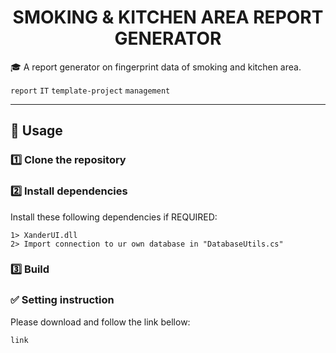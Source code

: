 <p align="center">
  <h1 align="center">SMOKING & KITCHEN AREA REPORT GENERATOR</h1>
</p>

🎓 A report generator on fingerprint data of smoking and kitchen area.

`report` `IT` `template-project` `management`

---

## 🏃 Usage ##

### 1️⃣ Clone the repository ###

### 2️⃣ Install dependencies ###
Install these following dependencies if REQUIRED:
```shell
1> XanderUI.dll
2> Import connection to ur own database in "DatabaseUtils.cs"
```

### 3️⃣ Build ###

### ✅ Setting instruction  ###
Please download and follow the link bellow:
```shell
link
```

